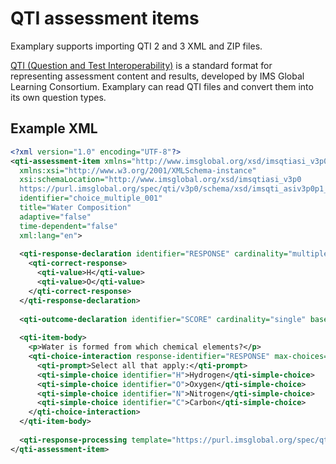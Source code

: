 # QTI assessment items

Examplary supports importing QTI 2 and 3 XML and ZIP files.

[QTI (Question and Test Interoperability)](https://www.1edtech.org/standards/qti) is a standard format for representing assessment content and results, developed by IMS Global Learning Consortium. Examplary can read QTI files and convert them into its own question types.

## Example XML

```xml
<?xml version="1.0" encoding="UTF-8"?>
<qti-assessment-item xmlns="http://www.imsglobal.org/xsd/imsqtiasi_v3p0"
  xmlns:xsi="http://www.w3.org/2001/XMLSchema-instance"
  xsi:schemaLocation="http://www.imsglobal.org/xsd/imsqtiasi_v3p0
  https://purl.imsglobal.org/spec/qti/v3p0/schema/xsd/imsqti_asiv3p0p1_v1p0.xsd"
  identifier="choice_multiple_001"
  title="Water Composition"
  adaptive="false"
  time-dependent="false"
  xml:lang="en">
  
  <qti-response-declaration identifier="RESPONSE" cardinality="multiple" base-type="identifier">
    <qti-correct-response>
      <qti-value>H</qti-value>
      <qti-value>O</qti-value>
    </qti-correct-response>
  </qti-response-declaration>
  
  <qti-outcome-declaration identifier="SCORE" cardinality="single" base-type="float" normal-maximum="2.0"/>
  
  <qti-item-body>
    <p>Water is formed from which chemical elements?</p>
    <qti-choice-interaction response-identifier="RESPONSE" max-choices="2" shuffle="false">
      <qti-prompt>Select all that apply:</qti-prompt>
      <qti-simple-choice identifier="H">Hydrogen</qti-simple-choice>
      <qti-simple-choice identifier="O">Oxygen</qti-simple-choice>
      <qti-simple-choice identifier="N">Nitrogen</qti-simple-choice>
      <qti-simple-choice identifier="C">Carbon</qti-simple-choice>
    </qti-choice-interaction>
  </qti-item-body>
  
  <qti-response-processing template="https://purl.imsglobal.org/spec/qti/v3p0/rptemplates/match_correct"/>
</qti-assessment-item>
```
